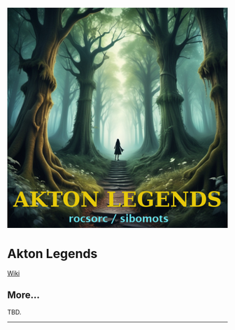 ![Akton Legends Logo](art/akton-logo-art-trial.png)


# Akton Legends

[Wiki](https://github.com/sibomots/AktonLegends/wiki)


## More...

TBD.

<hr>


